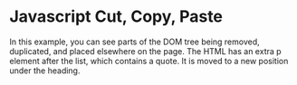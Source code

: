 # Javascript Cut, Copy, Paste
In this example, you can see parts of the DOM tree being removed, duplicated, and placed elsewhere on the page. The HTML has an extra p element after the list, which contains a quote. It is moved to a new position under the heading.
